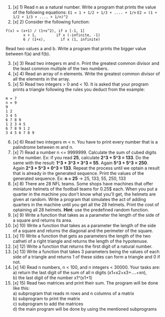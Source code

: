 1. [x] 1) Read n as a natural number. Write a program that prints the value of the following equations:
```E1 = 1 + 1/2 + 1/3 + .... + 1/n```
```E2 = (1 + 1/2 + 1/3 + .... + 1/n)^2```
2. [x] 2) Consider the following function:
```
f(x) = (x+1) / (1+x^2), if x [-1, 1]  
        x + 1,         if x (-infinite, -1)  
        6 / (1+x),       if x (1, infinite)  
```     
Read two values a and b. Write a program that prints the bigger value between f(a) and f(b).   

3. [x] 3) Read two integers m and n. Print the greatest common divisor and the least common multiple of the two numbers.
4. [x] 4) Read an array of n elements. Write the greatest common divisor of all the elements in the array.
5. [x] 5) Read two integers > 0 and < 10. It is asked that your program prints a triangle following the rules you deduct from the example:
```
m = 7 
n = 9  
9  
1 2    
3 4 5  
6 7 8 9  
1 2 3 4 5  
6 7 8 9 1 2
3 4 5 6 7 8 9
```

6. [x] 6) Read two integers m < n. You have to print every number that is a palindrome between m and n.
7. [x] 7) Read a number n <= 9999999. Calculate the sum of cubed digits in the number. Ex: if you read **25**, calculate **2^3 + 5^3 = 133**. Do the same with the result: **1^3 + 3^3 + 3^3 = 55**. Again **5^3 + 5^3 = 250**. Again **2^3 + 5^3 + 0^3 = 133**. Repeat the process until we optain a result that is already in the generated sequence. Print the values of the generated sequence. Ex: **n = 25** -> 25, 133, 55, 250, 133
8. [x] 8) There are 28 NFL teams. Some shops have machines that offer miniature helmets of the football teams for 0.25$ each. When you put a quarter in the machine you don't know what you'll get, the helmets are given at random. Write a program that simulates the act of adding quarters in the machine until you get all the 28 helmets. Print the cost of optaining all 28 helmets. **Hint**: use the predefined random function.
9. [x] 9) Write a function that takes as a parameter the length of the side of a square and returns its area.
10. [x] 10) Write a function that takes as a parameter the length of the side of a square and returns the diagonal and the perimeter of the square.
11. [x] 11) Write a function that gets as parameters the length of the two catheti of a right triangle and returns the length of the hypotenuse.
12. [x] 12) Write a function that returns the first digit of a natural number.
13. [x] 13) Write a function that takes 3 parameters being the values of each side of a triangle and returns 1 of these sides can form a triangle and 0 if not.
14. [x] 14) Read n numbers, n < 100, and n integers < 30000. Your tasks are:  
a) return the last digit of the sum of all n digits (x1+x2+x3+....+xn),  
b) the last digit of the number x1^(x1+1)
15. [x] 15) Read two matrices and print their sum. The program will be done like this:  
a) subprogram that reads m rows and n columns of a matrix  
b) subprogram to print the matrix  
c) subprogram to add the matrices  
d) the main program will be done by using the mentioned subprograms